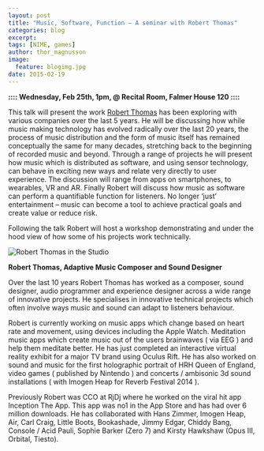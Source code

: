 ```yaml
---
layout: post
title: "Music, Software, Function – A seminar with Robert Thomas"
categories: blog
excerpt:
tags: [NIME, games]
author: thor_magnusson
image:
  feature: blogimg.jpg
date: 2015-02-19
---
```


**:::: Wednesday, Feb 25th, 1pm, @ Recital Room, Falmer House 120 ::::**

This talk will present the work [Robert Thomas](http://www.dizzybanjo.com/) has been exploring with various companies over the last 5 years. He will be discussing how while music making technology has evolved radically over the last 20 years, the process of music distribution and the form of music itself has remained conceptually the same for many decades, stretching back to the beginning of recorded music and beyond. Through a range of projects he will present how music which is distributed as software, and using sensor technology, can behave in exciting new ways and relate very directly to user experience. The discussion will range from apps on smartphones, to wearables, VR and AR. Finally Robert will discuss how music as software can perform a quantifiable function for listeners. No longer ‘just’ entertainment – music can become a tool to achieve practical goals and create value or reduce risk.

Following the talk Robert will host a workshop demonstrating and under the hood view of how some of his projects work technically.


![Robert Thomas in the Studio]( {{site.url}}/img/robert_thomas.jpg)

**Robert Thomas, Adaptive Music Composer and Sound Designer**

Over the last 10 years Robert Thomas has worked as a composer, sound designer, audio programmer and experience designer across a wide range of innovative projects. He specialises in innovative technical projects which often involve ways music and sound can adapt to listeners behaviour.

Robert is currently working on music apps which change based on heart rate and movement, using devices including the Apple Watch. Meditation music apps which create music out of the users brainwaves ( via EEG ) and help them meditate better. He has just completed an interactive virtual reality exhibit for a major TV brand using Oculus Rift. He has also worked on sound and music for the first holographic portrait of HRH Queen of England,  video games ( published by Nintendo ) and concerts / ambisonic 3d sound installations ( with Imogen Heap for Reverb Festival 2014 ).

Previously Robert was CCO at RjDj where he worked on the viral hit app Inception The App. This app was no1 in the App Store and has had over 6 million downloads. He has collaborated with Hans Zimmer, Imogen Heap, Air, Carl Craig, Little Boots, Bookashade, Jimmy Edgar, Chiddy Bang, Console / Acid Pauli, Sophie Barker (Zero 7) and Kirsty Hawkshaw (Opus III, Orbital, Tiesto).



